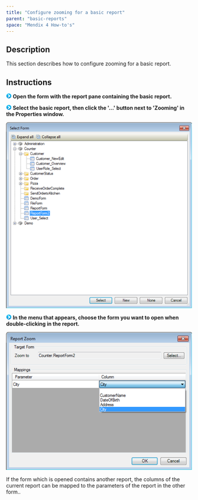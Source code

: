 ```yaml
---
title: "Configure zooming for a basic report"
parent: "basic-reports"
space: "Mendix 4 How-to's"
---
```

## Description

This section describes how to configure zooming for a basic report.

## Instructions

![](attachments/819203/917932.png) **Open the form with the report pane containing the basic report.**

![](attachments/819203/917932.png) **Select the basic report, then click the '...' button next to 'Zooming' in the Properties window.**

![](attachments/2621478/2752707.png)

![](attachments/819203/917932.png) **In the menu that appears, choose the form you want to open when double-clicking in the report.**

![](attachments/2621478/2752706.png)

If the form which is opened contains another report, the columns of the current report can be mapped to the parameters of the report in the other form..
